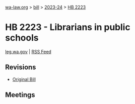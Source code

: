 [wa-law.org](/) > [bill](/bill/) > [2023-24](/bill/2023-24/) > [HB 2223](/bill/2023-24/hb/2223/)

# HB 2223 - Librarians in public schools
[leg.wa.gov](https://app.leg.wa.gov/billsummary?BillNumber=2223&Year=2023&Initiative=false) | [RSS Feed](./rss.xml)

## Revisions
* [Original Bill](1/)

## Meetings